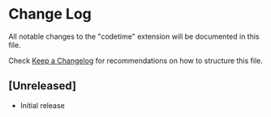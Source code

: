 # Change Log

All notable changes to the "codetime" extension will be documented in this file.

Check [Keep a Changelog](http://keepachangelog.com/) for recommendations on how to structure this file.

## [Unreleased]

- Initial release